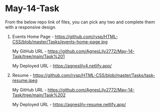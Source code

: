 # May-14-Task
From the below repo link of files, you can pick any two and complete them with a responsive design.
1. Events Home Page - https://github.com/rvsp/HTML-CSS/blob/master/Tasks/events-home-page.jpg

   My GitHub URL - https://github.com/AgnesLily2772/May-14-Task/tree/main/Task%201

   My Deployed URL - https://agneslily4.netlify.app/

2. Resume - https://github.com/rvsp/HTML-CSS/blob/master/Tasks/task-resume.jpeg

   My GitHub URL - https://github.com/AgnesLily2772/May-14-Task/tree/main/Task%202

   My Deployed URL - https://agneslily-resume.netlify.app/
